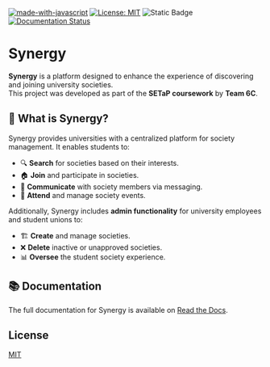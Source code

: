 [![made-with-javascript](https://img.shields.io/badge/Made%20with-JavaScript-1f425f.svg)](https://www.javascript.com)
[![License: MIT](https://img.shields.io/badge/License-MIT-yellow.svg)](https://opensource.org/licenses/MIT)
![Static Badge](https://img.shields.io/badge/Group-6C-blue)
[![Documentation Status](https://readthedocs.org/projects/synergy-documentation/badge/?version=latest)](https://synergy-documentation.readthedocs.io/en/latest/)

# Synergy

**Synergy** is a platform designed to enhance the experience of discovering and joining university societies.  
This project was developed as part of the **SETaP coursework** by **Team 6C**.

## 📌 What is Synergy?

Synergy provides universities with a centralized platform for society management. It enables students to:

- 🔍 **Search** for societies based on their interests.
- 🏠 **Join** and participate in societies.
- 💬 **Communicate** with society members via messaging.
- 📅 **Attend** and manage society events.

Additionally, Synergy includes **admin functionality** for university employees and student unions to:

- 🏗️ **Create** and manage societies.
- ❌ **Delete** inactive or unapproved societies.
- 📊 **Oversee** the student society experience.

## 📚 Documentation

The full documentation for Synergy is available on [Read the Docs](https://synergy-documentation.readthedocs.io/en/latest/).

## License

[MIT](https://choosealicense.com/licenses/mit/)
